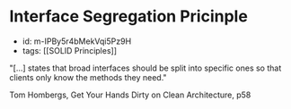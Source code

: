 # Interface Segregation Pricinple
* id: m-IPBy5r4bMekVqi5Pz9H
* tags: [[SOLID Principles]]

"[...] states that broad interfaces should be split into specific ones so that clients only know the methods they need."

Tom Hombergs, Get Your Hands Dirty on Clean Architecture, p58